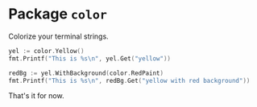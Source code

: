 # Package `color`

Colorize your terminal strings.

```go
yel := color.Yellow()
fmt.Printf("This is %s\n", yel.Get("yellow"))

redBg := yel.WithBackground(color.RedPaint)
fmt.Printf("This is %s\n", redBg.Get("yellow with red background"))
```

That's it for now.
